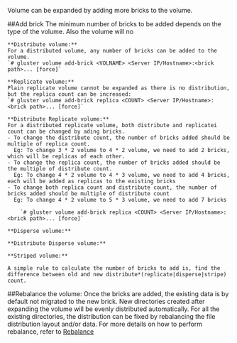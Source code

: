 Volume can be expanded by adding more bricks to the volume.

##Add brick
The minimum number of bricks to be added depends on the type of the volume. Also the volume will no

	**Distribute volume:**
	For a distributed volume, any number of bricks can be added to the volume. 
	`# gluster volume add-brick <VOLNAME> <Server IP/Hostname>:<brick path>... [force]`

	**Replicate volume:**
	Plain replicate volume cannot be expanded as there is no distribution, but the replica count can be increased:
	`# gluster volume add-brick replica <COUNT> <Server IP/Hostname>:<brick path>... [force]`

	**Distribute Replicate volume:**
	For a distributed replicate volume, both distribute and replicatei count can be changed by ading bricks.
	- To change the distribute count, the number of bricks added should be multiple of replica count.
	  Eg: To change 3 * 2 volume to 4 * 2 volume, we need to add 2 bricks, which will be replicas of each other.
	- To change the replica count, the number of bricks added should be the multiple of distribute count.
	  Eg: To change 4 * 2 volume to 4 * 3 volume, we need to add 4 bricks, each will be added as replicas to the existing bricks
	- To change both replica count and distribute count, the number of bricks added should be multiple of distribute count
	  Eg: To change 4 * 2 volume to 5 * 3 volume, we need to add 7 bricks

        `# gluster volume add-brick replica <COUNT> <Server IP/Hostname>:<brick path>... [force]`

	**Disperse volume:**

	**Distribute Disperse volume:**

	**Striped volume:**

	A simple rule to calculate the number of bricks to add is, find the difference between old and new distribute*(replicate|disperse|stripe) count.

##Rebalance the volume:
Once the bricks are added, the existing data is by default not migrated to the new brick.
New directories created after expanding the volume will be evenly distributed automatically.
For all the existing directories, the distribution can be fixed by rebalancing the file distribution layout and/or data.
For more details on how to perform rebalance, refer to [Rebalance](./rebalance.md)
